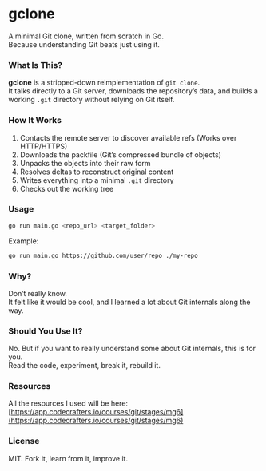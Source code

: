 # gclone

A minimal Git clone, written from scratch in Go.  
Because understanding Git beats just using it.

### What Is This?

**gclone** is a stripped-down reimplementation of `git clone`.  
It talks directly to a Git server, downloads the repository’s data, and builds a working `.git` directory without relying on Git itself.

### How It Works

1.  Contacts the remote server to discover available refs (Works over HTTP/HTTPS)
2.  Downloads the packfile (Git’s compressed bundle of objects)
3.  Unpacks the objects into their raw form 
4.  Resolves deltas to reconstruct original content
5.  Writes everything into a minimal `.git` directory
6.  Checks out the working tree

### Usage

```bash
go run main.go <repo_url> <target_folder>
```

Example:
```bash
go run main.go https://github.com/user/repo ./my-repo
```

### Why?

Don’t really know.  
It felt like it would be cool, and I learned a lot about Git internals along the way.


### Should You Use It?

No.
But if you want to really understand some about Git internals, this is for you.  
Read the code, experiment, break it, rebuild it.

### Resources

All the resources I used will be here: [https://app.codecrafters.io/courses/git/stages/mg6](https://app.codecrafters.io/courses/git/stages/mg6)

### License

MIT. Fork it, learn from it, improve it.
